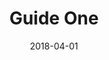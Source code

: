 ---
layout: post
title:  "Guide One"
date:   2018-04-01
file_url: "/media/guides/files/guide-one.pdf"
---